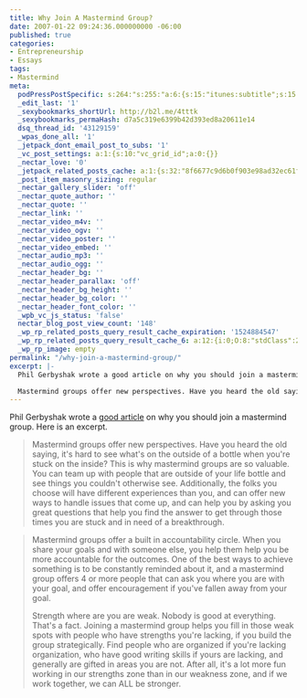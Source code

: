 ```yaml
---
title: Why Join A Mastermind Group?
date: 2007-01-22 09:24:36.000000000 -06:00
published: true
categories:
- Entrepreneurship
- Essays
tags:
- Mastermind
meta:
  podPressPostSpecific: s:264:"s:255:"a:6:{s:15:"itunes:subtitle";s:15:"##PostExcerpt##";s:14:"itunes:summary";s:15:"##PostExcerpt##";s:15:"itunes:keywords";s:17:"##WordPressCats##";s:13:"itunes:author";s:10:"##Global##";s:15:"itunes:explicit";s:7:"Default";s:12:"itunes:block";s:7:"Default";}";";
  _edit_last: '1'
  _sexybookmarks_shortUrl: http://b2l.me/4tttk
  _sexybookmarks_permaHash: d7a5c319e6399b42d393ed8a20611e14
  dsq_thread_id: '43129159'
  _wpas_done_all: '1'
  _jetpack_dont_email_post_to_subs: '1'
  _vc_post_settings: a:1:{s:10:"vc_grid_id";a:0:{}}
  _nectar_love: '0'
  _jetpack_related_posts_cache: a:1:{s:32:"8f6677c9d6b0f903e98ad32ec61f8deb";a:2:{s:7:"expires";i:1507179038;s:7:"payload";a:3:{i:0;a:1:{s:2:"id";i:105;}i:1;a:1:{s:2:"id";i:8564;}i:2;a:1:{s:2:"id";i:398;}}}}
  _post_item_masonry_sizing: regular
  _nectar_gallery_slider: 'off'
  _nectar_quote_author: ''
  _nectar_quote: ''
  _nectar_link: ''
  _nectar_video_m4v: ''
  _nectar_video_ogv: ''
  _nectar_video_poster: ''
  _nectar_video_embed: ''
  _nectar_audio_mp3: ''
  _nectar_audio_ogg: ''
  _nectar_header_bg: ''
  _nectar_header_parallax: 'off'
  _nectar_header_bg_height: ''
  _nectar_header_bg_color: ''
  _nectar_header_font_color: ''
  _wpb_vc_js_status: 'false'
  nectar_blog_post_view_count: '148'
  _wp_rp_related_posts_query_result_cache_expiration: '1524884547'
  _wp_rp_related_posts_query_result_cache_6: a:12:{i:0;O:8:"stdClass":2:{s:7:"post_id";s:3:"105";s:5:"score";s:17:"85.74616429861697";}i:1;O:8:"stdClass":2:{s:7:"post_id";s:3:"125";s:5:"score";s:17:"72.63219696533642";}i:2;O:8:"stdClass":2:{s:7:"post_id";s:2:"20";s:5:"score";s:17:"60.62254981049794";}i:3;O:8:"stdClass":2:{s:7:"post_id";s:3:"425";s:5:"score";s:17:"51.01480893593289";}i:4;O:8:"stdClass":2:{s:7:"post_id";s:4:"8470";s:5:"score";s:17:"39.19860807795696";}i:5;O:8:"stdClass":2:{s:7:"post_id";s:3:"713";s:5:"score";s:18:"32.496234155759595";}i:6;O:8:"stdClass":2:{s:7:"post_id";s:3:"872";s:5:"score";s:18:"27.704937993844496";}i:7;O:8:"stdClass":2:{s:7:"post_id";s:3:"379";s:5:"score";s:18:"23.191680524831952";}i:8;O:8:"stdClass":2:{s:7:"post_id";s:4:"9307";s:5:"score";s:18:"22.533778345751003";}i:9;O:8:"stdClass":2:{s:7:"post_id";s:4:"2051";s:5:"score";s:17:"20.45906970197772";}i:10;O:8:"stdClass":2:{s:7:"post_id";s:3:"414";s:5:"score";s:17:"20.12102064437749";}i:11;O:8:"stdClass":2:{s:7:"post_id";s:4:"7824";s:5:"score";s:18:"19.852424906487016";}}
  _wp_rp_image: empty
permalink: "/why-join-a-mastermind-group/"
excerpt: |-
  Phil Gerbyshak wrote a good article on why you should join a mastermind group.  Here is an excerpt.

  Mastermind groups offer new perspectives. Have you heard the old saying, it's hard to see what's on the outside of a bottle when you're stuck on the inside? This is why mastermind groups are so valuable. You can team up with people that are outside of your life bottle and see things you couldn't otherwise see. Additionally, the folks you choose will have different experiences than you, and can offer new ways to handle issues that come up, and can help you by asking you great questions that help you find the answer to get through those times you are stuck and in need of a breakthrough.
---
```

<p>Phil Gerbyshak wrote a <a href="http://www.evancarmichael.com/Mastermind-Group/2007/01/why-join-mastermind-group.html" rel="nofollow">good article</a> on why you should join a mastermind group. Here is an excerpt.</p>
<blockquote><p>Mastermind groups offer new perspectives. Have you heard the old saying, it's hard to see what's on the outside of a bottle when you're stuck on the inside? This is why mastermind groups are so valuable. You can team up with people that are outside of your life bottle and see things you couldn't otherwise see. Additionally, the folks you choose will have different experiences than you, and can offer new ways to handle issues that come up, and can help you by asking you great questions that help you find the answer to get through those times you are stuck and in need of a breakthrough.</p></blockquote>
<blockquote><p>Mastermind groups offer a built in accountability circle. When you share your goals and with someone else, you help them help you be more accountable for the outcomes. One of the best ways to achieve something is to be constantly reminded about it, and a mastermind group offers 4 or more people that can ask you where you are with your goal, and offer encouragement if you've fallen away from your goal.</p>
<p>Strength where are you are weak. Nobody is good at everything. That's a fact. Joining a mastermind group helps you fill in those weak spots with people who have strengths you're lacking, if you build the group strategically. Find people who are organized if you're lacking organization, who have good writing skills if yours are lacking, and generally are gifted in areas you are not. After all, it's a lot more fun working in our strengths zone than in our weakness zone, and if we work together, we can ALL be stronger.</p></blockquote>
